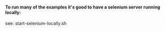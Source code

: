 
#### To run many of the examples it's good to have a selenium server running locally:

see: start-selenium-locally.sh